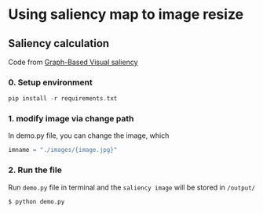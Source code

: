 # Using saliency map to image resize
## Saliency calculation
Code from [Graph-Based Visual saliency](https://github.com/shreelock/gbvs)
### 0. Setup environment
```c
pip install -r requirements.txt
```
### 1. modify image via change path
In demo.py file, you can change the image, which 
```python
imname = "./images/{image.jpg}"
```
### 2. Run the file
Run `demo.py` file in terminal and the `saliency image` will be stored in `/output/`
```bash
$ python demo.py
```

